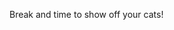 <!--
.. title: Break & Chat
.. slug: break-chat
.. date: 2022-12-02 14:00:00 UTC+01:00
.. tags: 
.. category: 
.. link: 
.. description: 
.. type: text
.. author: Break
-->

Break and time to show off your cats!